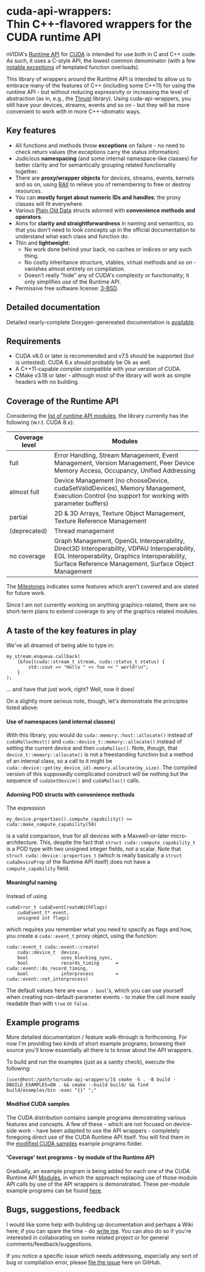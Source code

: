 # cuda-api-wrappers:<br> Thin C++-flavored wrappers for the CUDA runtime API

<!--Branch Build Status: Master [![Master Build Status](https://api.travis-ci.com/eyalroz/cuda-api-wrappers.svg?branch=master)](https://travis-ci.com/eyalroz/cuda-api-wrappers) | Development: [![Development Build Status](https://api.travis-ci.com/eyalroz/cuda-api-wrappers.svg?branch=development)](https://travis-ci.com/eyalroz/cuda-api-wrappers) -->

nVIDIA's [Runtime API](http://docs.nvidia.com/cuda/cuda-runtime-api/index.html) for [CUDA](https://developer.nvidia.com/cuda-zone) is intended for use both in C and C++ code. As such, it uses a C-style API, the lowest common denominator (with a few [notable exceptions](https://docs.nvidia.com/cuda/cuda-runtime-api/group__CUDART__HIGHLEVEL.html) of templated function overloads).

This library of wrappers around the Runtime API is intended to allow us to embrace many of the features of C++ (including some C++11) for using the runtime API - but without reducing expressivity or increasing the level of abstraction (as in, e.g., the [Thrust](https://thrust.github.io/) library). Using cuda-api-wrappers, you still have your devices, streams, events and so on - but they will be more convenient to work with in more C++-idiomatic ways.

## Key features

- All functions and methods throw **exceptions** on failure - no need to check return values (the exceptions carry the status information).
- Judicious **namespacing** (and some internal namespace-like classes) for better clarity and for semantically grouping related functionality together.
- There are **proxy/wrapper objects** for devices, streams, events, kernels and so on, using [RAII](http://en.cppreference.com/w/cpp/language/raii) to relieve you of remembering to free or destroy resources. 
- You can  **mostly forget about numeric IDs and handles**; the proxy classes will fit everywhere.
- Various [Plain Old Data](http://en.cppreference.com/w/cpp/concept/PODType) structs adorned with **convenience methods and operators**.
- Aims for **clarity and straightforwardness** in naming and semantics, so that you don't need to look concepts up in the official documentation to understand what each class and function do.
- Thin and **lightweight**: 
    - No work done behind your back, no caches or indices or any such thing.
    - No costly inheritance structure, vtables, virtual methods and so on - vanishes almost entirely on compilation.
    - Doesn't really "hide" any of CUDA's complexity or functionality; it only simplifies _use_ of the Runtime API.
- Permissive free software license: [3-BSD](https://github.com/eyalroz/cuda-api-wrappers/blob/master/LICENSE).

## Detailed documentation

Detailed nearly-complete Doxygen-genereated documentation is [available](https://codedocs.xyz/eyalroz/cuda-api-wrappers/).

## Requirements

- CUDA v8.0 or later is recommended and v7.5 should be supported (but is untested). CUDA 6.x should probably be Ok as well.
- A C++11-capable compiler compatible with your version of CUDA.
- CMake v3.18 or later - although most of the library will work as simple headers with no building.

## Coverage of the Runtime API

Considering the [list of runtime API modules](http://docs.nvidia.com/cuda/cuda-runtime-api/modules.html#modules), the library currently has the following (w.r.t. CUDA 8.x):

| Coverage level  | Modules                                                                 | 
|-----------------|-------------------------------------------------------------------------| 
| full            | Error Handling, Stream Management, Event Management, Version Management, Peer Device Memory Access, Occupancy, Unified Addressing |
| almost full     | Device Management (no chooseDevice, cudaSetValidDevices),  Memory Management, Execution Control (no support for working with parameter buffers) |
| partial     | 2D & 3D Arrays, Texture Object Management, Texture Reference Management  |
| (deprecated)    | Thread management |
| no coverage     | Graph Management, OpenGL Interoperability, Direct3D Interoperability, VDPAU Interoperability, EGL Interoperability, Graphics Interoperability, Surface Reference Management, Surface Object Management   |

The [Milestones](https://github.com/eyalroz/cuda-api-wrappers/milestones) indicates some features which aren't covered and are slated for future work.

Since I am not currently working on anything graphics-related, there are no short-term plans to extend coverage to any of the graphics related modules.

## A taste of the key features in play

We've all dreamed of being able to type in:

	my_stream.enqueue.callback(
		[&foo](cuda::stream_t stream, cuda::status_t status) {
			std::cout << "Hello " << foo << " world!\n";
		}
	);

... and have that just work, right? Well, now it does! 

On a slightly more serious note, though, let's demonstrate the principles listed above:

#### Use of namespaces (and internal classes)
With this library, you would do `cuda::memory::host::allocate()` instead of `cudaMallocHost()` and `cuda::device_t::memory::allocate()` instead of setting the current device and then `cudaMalloc()`. Note, though, that `device_t::memory::allocate()` is not a freestanding function but a method of an internal class, so a call to it might be `cuda::device::get(my_device_id).memory.allocate(my_size)`. The compiled version of this supposedly complicated construct will be nothing but the sequence of `cudaSetDevice()` and `cudaMalloc()` calls.

#### Adorning POD structs with convenience methods
The expression 
```
my_device.properties().compute_capability() >= cuda::make_compute_capability(50)
```
is a valid comparison, true for all devices with a Maxwell-or-later micro-architecture. This, despite the fact that `struct cuda::compute_capability_t` is a POD type with two unsigned integer fields, not a scalar. Note that `struct cuda::device::properties_t` (which is really basically a `struct cudaDeviceProp` of the Runtime API itself) does not have a `compute_capability` field.

#### Meaningful naming
Instead of using 
```
cudaError_t cudaEventCreateWithFlags(
    cudaEvent_t* event, 
    unsigned int flags) 
```
which requires you remember what you need to specify as flags and how, you create a `cuda::event_t` proxy object, using the function:
```
cuda::event_t cuda::event::create(
    cuda::device_t  device,
    bool            uses_blocking_sync,
    bool            records_timing      = cuda::event::do_record_timing,
    bool            interprocess        = cuda::event::not_interprocess)
```
The default values here are `enum : bool`'s, which you can use yourself when creating non-default-parameter events - to make the call more easily readable than with `true` or `false`.

## Example programs

More detailed documentation / feature walk-through is forthcoming. For now I'm providing two kinds of short example programs; browsing their source you'll know essentially all there is to know about the API wrappers.

To build and run the examples (just as a sanity check), execute the following:

    [user@host:/path/to/cuda-api-wrappers/]$ cmake -S . -B build -DBUILD_EXAMPLES=ON . && cmake --build build/ && find build/examples/bin -exec "{}" ";"


#### Modified CUDA samples

The CUDA distribution contains sample programs demostrating various features and concepts. A few of these - which are not focused on device-side work - have been adapted to use the API wrappers - completely foregoing direct use of the CUDA Runtime API itself. You will find them in the [modified CUDA samples](https://github.com/eyalroz/cuda-api-wrappers/tree/master/examples/modified_cuda_samples/) example programs folder.

#### 'Coverage' test programs - by module of the Runtime API

Gradually, an example program is being added for each one of the CUDA Runtime API [Modules](http://docs.nvidia.com/cuda/cuda-runtime-api/modules.html#modules), in which the approach replacing use of those module API calls by use of the API wrappers is demonstrated. These per-module example programs can be found [here](https://github.com/eyalroz/cuda-api-wrappers/tree/master/examples/by_runtime_api_module/).

## Bugs, suggestions, feedback

I would like some help with building up documentation and perhaps a Wiki here; if you can spare the time - do [write me](mailto:eyalroz1@gmx.com). You can also do so if you're interested in collaborating on some related project or for general comments/feedback/suggestions.

If you notice a specific issue which needs addressing, especially any sort of bug or compilation error, please [file the issue](https://github.com/eyalroz/cuda-api-wrappers/issues) here on GitHub.
